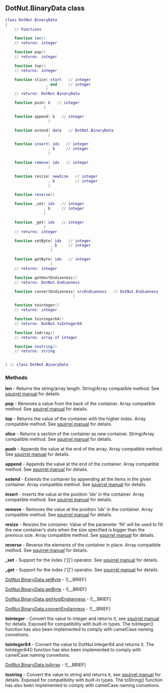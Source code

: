 ## DotNut.BinaryData class


```lua
class DotNut.BinaryData
{
    // Functions

    function len()
    // returns: integer

    function pop()
    // returns: integer

    function top()
    // returns: integer

    function slice( start   // integer
                  , end     // integer
                  )
    // returns: DotNut.BinaryData

    function push( b   // integer
                 )

    function append( b   // integer
                   )

    function extend( data   // DotNut.BinaryData
                   )

    function insert( idx   // integer
                   , b     // integer
                   )

    function remove( idx   // integer
                   )

    function resize( newSize   // integer
                   , b         // integer
                   )

    function reverse()

    function _set( idx   // integer
                 , b     // integer
                 )

    function _get( idx   // integer
                 )
    // returns: integer

    function setByte( idx   // integer
                    , b     // integer
                    )

    function getByte( idx   // integer
                    )
    // returns: integer

    function getHostEndianness()
    // returns: DotNut.Endianness

    function convertEndianness( srcEndianness   // DotNut.Endianness
                              )

    function tointeger()
    // returns: integer

    function tointeger64()
    // returns: DotNut.toInteger64

    function toArray()
    // returns: array of integer

    function tostring()
    // returns: string


} // class DotNut.BinaryData
```



### Methods


**len** - Returns the string/array length. String/Array compatible method. See [squirrel manual](http://squirrel-lang.org/squirreldoc/reference/language/builtin_functions.html#array.len) for details.


**pop** - Removes a value from the back of the container. Array compatible method. See [squirrel manual](http://squirrel-lang.org/squirreldoc/reference/language/builtin_functions.html#array.pop) for details.


**top** - Returns the value of the container with the higher index. Array compatible method. See [squirrel manual](http://squirrel-lang.org/squirreldoc/reference/language/builtin_functions.html#array.top) for details.


**slice** - Returns a section of the container as new container. String/Array compatible method. See [squirrel manual](http://squirrel-lang.org/squirreldoc/reference/language/builtin_functions.html#array.slice) for details.


**push** - Appends the value at the end of the array. Array compatible method. See [squirrel manual](http://squirrel-lang.org/squirreldoc/reference/language/builtin_functions.html#array.push) for details.


**append** - Appends the value at the end of the container. Array compatible method. See [squirrel manual](http://squirrel-lang.org/squirreldoc/reference/language/builtin_functions.html#array.append) for details.


**extend** - Extends the container by appending all the items in the given container. Array compatible method. See [squirrel manual](http://squirrel-lang.org/squirreldoc/reference/language/builtin_functions.html#array.extend) for details.


**insert** - Inserts the value at the position ‘idx’ in the container. Array compatible method. See [squirrel manual](http://squirrel-lang.org/squirreldoc/reference/language/builtin_functions.html#array.insert) for details.


**remove** - Removes the value at the position ‘idx’ in the container. Array compatible method. See [squirrel manual](http://squirrel-lang.org/squirreldoc/reference/language/builtin_functions.html#array.remove) for details.


**resize** - Resizes the container. Value of the parameter ‘fill’ will be used to fill the new container’s slots when the size specified is bigger than the previous size. Array compatible method. See [squirrel manual](http://squirrel-lang.org/squirreldoc/reference/language/builtin_functions.html#array.resize) for details.


**reverse** - Reverse the elements of the container in place. Array compatible method. See [squirrel manual](http://squirrel-lang.org/squirreldoc/reference/language/builtin_functions.html#array.reverse) for details.


**_set** - Support for the index ('[]') operator. See [squirrel manual](http://squirrel-lang.org/squirreldoc/reference/language/metamethods.html#set) for details.


**_get** - Support for the index ('[]') operator. See [squirrel manual](http://squirrel-lang.org/squirreldoc/reference/language/metamethods.html#get) for details.


[DotNut.BinaryData.setByte](../DotNut/BinaryData/setByte.md) - ![__BRIEF]


[DotNut.BinaryData.getByte](../DotNut/BinaryData/getByte.md) - ![__BRIEF]


[DotNut.BinaryData.getHostEndianness](../DotNut/BinaryData/getHostEndianness.md) - ![__BRIEF]


[DotNut.BinaryData.convertEndianness](../DotNut/BinaryData/convertEndianness.md) - ![__BRIEF]


**tointeger** - Convert the value to integer and returns it, see [squirrel manual](http://squirrel-lang.org/squirreldoc/reference/language/builtin_functions.html#integer) for details. Exposed for compatibility with built-in types. The toInteger() function has also been implemented to comply with camelCase naming convetions.


**tointeger64** - Convert the value to DotNut.Integer64 and returns it. The toInteger64() function has also been implemented to comply with camelCase naming convetions.


[DotNut.BinaryData.toArray](../DotNut/BinaryData/toArray.md) - ![__BRIEF]


**tostring** - Convert the value to string and returns it, see [squirrel manual](http://squirrel-lang.org/squirreldoc/reference/language/builtin_functions.html#string) for details. Exposed for compatibility with built-in types. The toString() function has also been implemented to comply with camelCase naming convetions.


